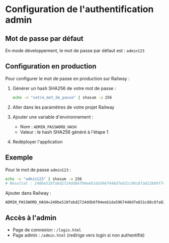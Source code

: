 # Configuration de l'authentification admin

## Mot de passe par défaut

En mode développement, le mot de passe par défaut est : `admin123`

## Configuration en production

Pour configurer le mot de passe en production sur Railway :

1. Générer un hash SHA256 de votre mot de passe :
   ```bash
   echo -n "votre_mot_de_passe" | shasum -a 256
   ```

2. Aller dans les paramètres de votre projet Railway

3. Ajouter une variable d'environnement :
   - Nom : `ADMIN_PASSWORD_HASH`
   - Valeur : le hash SHA256 généré à l'étape 1

4. Redéployer l'application

## Exemple

Pour le mot de passe `admin123` :
```bash
echo -n "admin123" | shasum -a 256
# Résultat : 240be518fabd2724ddb6f04eeb1da5967448d7e831c08c8fa822809f74c720a9
```

Ajouter dans Railway :
```
ADMIN_PASSWORD_HASH=240be518fabd2724ddb6f04eeb1da5967448d7e831c08c8fa822809f74c720a9
```

## Accès à l'admin

- Page de connexion : `/login.html`
- Page admin : `/admin.html` (redirige vers login si non authentifié)
